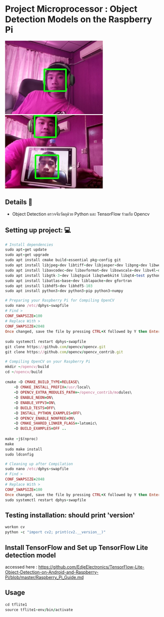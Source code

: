 # Project Microprocessor : Object Detection Models on the Raspberry Pi
<img src="Face Recognition/result.jpg"><img src="Face Recognition/result2.jpg">

## Details :memo:
- Object Detection ตรวจจับวัตถุด้วย Python และ TensorFlow ร่วมกับ Opencv 


## Setting up project: :computer:
```ruby
# Install dependencies
sudo apt-get update
sudo apt-get upgrade
sudo apt install cmake build-essential pkg-config git
sudo apt install libjpeg-dev libtiff-dev libjasper-dev libpng-dev libwebp-dev libopenexr-dev
sudo apt install libavcodec-dev libavformat-dev libswscale-dev libv4l-dev libxvidcore-dev libx264-dev libdc1394-22-dev libgstreamer-plugins-base1.0-dev libgstreamer1.0-dev
sudo apt install libgtk-3-dev libqtgui4 libqtwebkit4 libqt4-test python3-pyqt5
sudo apt install libatlas-base-dev liblapacke-dev gfortran
sudo apt install libhdf5-dev libhdf5-103
sudo apt install python3-dev python3-pip python3-numpy
```
```ruby
# Preparing your Raspberry Pi for Compiling OpenCV
sudo nano /etc/dphys-swapfile
# Find >
CONF_SWAPSIZE=100
# Replace With >
CONF_SWAPSIZE=2048
Once changed, save the file by pressing CTRL+X followed by Y then Enter.

sudo systemctl restart dphys-swapfile
git clone https://github.com/opencv/opencv.git
git clone https://github.com/opencv/opencv_contrib.git
```
```ruby
# Compiling OpenCV on your Raspberry Pi
mkdir ~/opencv/build
cd ~/opencv/build

cmake -D CMAKE_BUILD_TYPE=RELEASE\
    -D CMAKE_INSTALL_PREFIX=/usr/local\
    -D OPENCV_EXTRA_MODULES_PATH=~/opencv_contrib/modules\
    -D ENABLE_NEON=ON\
    -D ENABLE_VFPV3=ON\
    -D BUILD_TESTS=OFF\
    -D INSTALL_PYTHON_EXAMPLES=OFF\
    -D OPENCV_ENABLE_NONFREE=ON\
    -D CMAKE_SHARED_LINKER_FLAGS=-latomic\
    -D BUILD_EXAMPLES=OFF ..
    
make -j$(nproc)
make
sudo make install
sudo ldconfig
```
```ruby
# Cleaning up after Compilation
sudo nano /etc/dphys-swapfile
# Find >
CONF_SWAPSIZE=2048
# Replace With >
CONF_SWAPSIZE=100
Once changed, save the file by pressing CTRL+X followed by Y then Enter.
sudo systemctl restart dphys-swapfile
```

## Testing installation: should print 'version'
```ruby
workon cv
python -c "import cv2; print(cv2.__version__)"
```

## Install TensorFlow and Set up TensorFlow Lite detection model
accessed here : https://github.com/EdjeElectronics/TensorFlow-Lite-Object-Detection-on-Android-and-Raspberry-Pi/blob/master/Raspberry_Pi_Guide.md

## Usage
```ruby
cd tflite1
source tflite1-env/bin/activate

